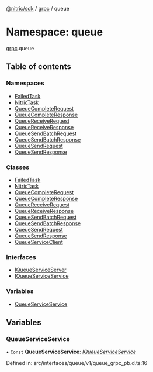 [@nitric/sdk](../README.md) / [grpc](grpc.md) / queue

# Namespace: queue

[grpc](grpc.md).queue

## Table of contents

### Namespaces

- [FailedTask](grpc.queue.failedtask.md)
- [NitricTask](grpc.queue.nitrictask.md)
- [QueueCompleteRequest](grpc.queue.queuecompleterequest.md)
- [QueueCompleteResponse](grpc.queue.queuecompleteresponse.md)
- [QueueReceiveRequest](grpc.queue.queuereceiverequest.md)
- [QueueReceiveResponse](grpc.queue.queuereceiveresponse.md)
- [QueueSendBatchRequest](grpc.queue.queuesendbatchrequest.md)
- [QueueSendBatchResponse](grpc.queue.queuesendbatchresponse.md)
- [QueueSendRequest](grpc.queue.queuesendrequest.md)
- [QueueSendResponse](grpc.queue.queuesendresponse.md)

### Classes

- [FailedTask](../classes/grpc.queue.failedtask-1.md)
- [NitricTask](../classes/grpc.queue.nitrictask-1.md)
- [QueueCompleteRequest](../classes/grpc.queue.queuecompleterequest-1.md)
- [QueueCompleteResponse](../classes/grpc.queue.queuecompleteresponse-1.md)
- [QueueReceiveRequest](../classes/grpc.queue.queuereceiverequest-1.md)
- [QueueReceiveResponse](../classes/grpc.queue.queuereceiveresponse-1.md)
- [QueueSendBatchRequest](../classes/grpc.queue.queuesendbatchrequest-1.md)
- [QueueSendBatchResponse](../classes/grpc.queue.queuesendbatchresponse-1.md)
- [QueueSendRequest](../classes/grpc.queue.queuesendrequest-1.md)
- [QueueSendResponse](../classes/grpc.queue.queuesendresponse-1.md)
- [QueueServiceClient](../classes/grpc.queue.queueserviceclient.md)

### Interfaces

- [IQueueServiceServer](../interfaces/grpc.queue.iqueueserviceserver.md)
- [IQueueServiceService](../interfaces/grpc.queue.iqueueserviceservice.md)

### Variables

- [QueueServiceService](grpc.queue.md#queueserviceservice)

## Variables

### QueueServiceService

• `Const` **QueueServiceService**: [*IQueueServiceService*](../interfaces/grpc.queue.iqueueserviceservice.md)

Defined in: src/interfaces/queue/v1/queue_grpc_pb.d.ts:16
